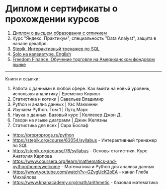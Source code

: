 # Диплом и сертификаты о прохождении курсов
1. [Диплом о высшем образовании с отличием](https://github.com/Yourius/Certificates/blob/main/diploma_RU.jpg)
2. Курс "Яндекс. Практикум", специальность "Data Analyst", защита в начале декабря.
3. [Stepik. Интерактивный тренажер по SQL](https://github.com/Yourius/Certificates/blob/main/stepik_certificate_sql.pdf)
4. [Solo на калвиатуре. English](https://github.com/Yourius/Certificates/blob/main/Solo_typing_EN.pdf)
5. [Freedom Finance. Обучение торговле на Американском фондовом рынке]()


___

Книги и ссылки:

01. Работа с данными в любой сфере. Как выйти на новый уровень, используя аналитику | Еременко Кирилл
02. Статистика и котики | Савельев Владимир
03. Python и анализ данных |  Уэс Маккинни
03. Изучаем Python. Том 1 | Лутц Марк
04. Наука о данных. Базовый курс | Келлехер Джон Д.
05. Говори на языке диаграмм | Джин Желязны
06. Статистика для всех | Сара Бослаф


- https://proproprogs.ru/python
- https://stepik.org/course/63054/syllabus - Интерактивный тренажер по SQL
- https://stepik.org/course/76/syllabus - Основы статистики. Курс Анатолия Карпова
- https://www.coursera.org/learn/mathematics-and-python/home/welcome - Математика и Python для анализа данных
- https://www.youtube.com/watch?v=GZvgUcK2oEA - канал Глеба Михайлова   
- https://www.khanacademy.org/math/arithmetic - базовая математика  
 
